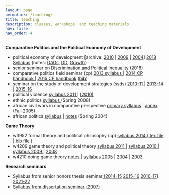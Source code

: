 ```yaml
---
layout: page
permalink: /teaching/
title: teaching
description: classes, workshops, and teaching materials
nav: false
nav_order: 4
---
```


<strong>Comparative Politics and the Political Economy of Development</strong>
<ul>
 	<li>political economy of development [archive: <a href="../assets/pdf/teaching/PED_2010_Syllabus.pdf">2010</a> | <a href="../assets/pdf/teaching/PED_2010_Syllabus.pdf">2009</a> | <a href="../assets/pdf/PED_2004_Syllabus.doc">2004</a>] <a href="../assets/pdf/teaching/PED_2018_Syllabus">2018 Syllabus</a> (notes: <a href="http://www.macartan.nyc/wp-content/uploads/2018/09/DAGS.pdf">DAGs</a>, <a href="http://www.macartan.nyc/wp-content/uploads/2018/09/sessions.pdf">DD</a>, <a href="http://www.macartan.nyc/wp-content/uploads/2018/09/growth3.pdf">Growth</a>)</li>
 	<li>senior seminar on <a href="http://www.macartan.nyc/wp-content/uploads/2015/08/Discrimination-and-Political-Inequality-Research-Seminar.pdf">Discrimination and Political Inequality</a> (2018)</li>
 	<li>comparative politics field seminar (cp) <a href="../assets/pdf/teaching/CP2013_Syllabus.pdf">2013 syllabus </a> | <a href="../assets/pdf/teaching/Comps_Handbook.pdf">2014 CP handbook </a>| <a href="http://www.macartan.nyc/wp-content/uploads/2015/08/201516-CU-CP-Comps-Handbook.pdf">2015 CP handbook</a> (<a href="../assets/pdf/teaching/references2014.bib">bib</a>)</li>
 	<li>seminar on the study of development strategies (ssds) <a href="http:/cu-csds.org/ssds/ssds-2010-11/">2010-11 </a> | <a href="http:/cu-csds.org/ssds/2013-14/">2013-14 </a>| <a href="http://macartan.nyc/teaching/ssds-15-16/">2015-16</a></li>
 	<li>political violence <a href="../assets/pdf/teaching/Syllabus_20110122.pdf">syllabus 2011 </a>| <a href="../assets/pdf/teaching/Syllabus_20100118.pdf">(2010) </a></li>
 	<li>ethnic politics <a href="../assets/pdf/teaching/ethnic_politics_syllabus.pdf">syllabus </a>(Spring 2008)</li>
 	<li>african civil wars in comparative perspective <a href="../assets/pdf/teaching/cw_syllabus.pdf">primary syllabus</a> | <a href="../assets/pdf/teaching/syllabus2.pdf">annex</a> (Fall 2005)</li>
 	<li>african politics <a href="../assets/pdf/teaching/2004_africa_politics_syllabus.pdf">syllabus</a> | <a href="../assets/pdf/teaching/AfricaCourse2004.pdf">notes</a> (Spring 2004)</li>
</ul>
<strong>Game Theory</strong>
<ul>
 	<li>w3952 formal theory and political philosophy (cp) <a href="../assets/pdf/teaching/Phil2014_Syllabus.pdf">syllabus 2014 </a>(<a href="../assets/pdf/teaching/Phil2014_Syllabus.tex"> tex file </a>|<a href="../assets/pdf/teaching/Phil2014_Syllabus.bib"> bib file </a>)</li>
 	<li>w4209 game theory and political theory <a href="../assets/pdf/teaching/GT_2011.pdf">syllabus 2011 </a>| <a href="../assets/pdf/teaching/GT_2010.pdf">syllabus 2010 </a>| <a href="../assets/pdf/teaching/Syllabus2009.pdf">syllabus 2009 </a>| <a href="../assets/pdf/teaching/Syllabus2008.pdf">2008 </a></li>
 	<li>w4210 doing game theory <a href="../assets/pdf/teaching/GT_notes05.pdf">notes </a>| <a href="../assets/pdf/teaching/GT_Syllabus05.pdf">syllabus 2005</a> | <a href="../assets/pdf/teaching/GT_Syllabus04.pdf">2004</a> | <a href="../assets/pdf/teaching/GT_Syllabus.pdf">2003</a></li>
</ul>
<strong>Research seminars</strong>
<ul>
 	<li>Syllabus from senior honors thesis seminar<a href="../assets/pdf/teaching/HonorsSyllabus1415.pdf"> (2014-15</a> <a href="http://macartan.nyc/?page_id=513">2015-16</a> <a href="http://macartan.nyc/wp-content/uploads/2020/04/HonorsSyllabus1617.pdf">2016-17</a>) <a href="http://macartan.nyc/teaching/honors-seminar-21-22/">2021-22</a></li>
 	<li><a href="../assets/pdf/teaching/disssyllabus.pdf">Syllabus from dissertation seminar (2007)</a></li>
</ul>
